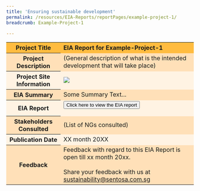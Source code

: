 ```yaml
---
title: 'Ensuring sustainable development'
permalink: /resources/EIA-Reports/reportPages/example-project-1/
breadcrumb: Example-Project-1

---
```


<table id="eia_reportTable">
  <tr style="background-color: #ffbc40; font-weight: bold;">
    <th>Project Title</th>
    <td >EIA Report for Example-Project-1</td>
  </tr>
  <tr style="background-color: #ffe0b8;">
    <th>Project Description</th>
    <td>(General description of what is the intended development that will take place)</td>
  </tr>  
  <tr style="background-color: #fff3e3;">
    <th>Project Site Information</th>
    <!--<td><img src="/images/what-we-do/fun-sentosa/sentosa-nd.jpg"/></td>-->
    <td><img src="/images/what-we-do/smart-sentosa/shuttles.jpg"/></td>
  </tr>
  <tr style="background-color: #ffe0b8;">
    <th>EIA Summary</th>
    <td>Some Summary Text...</td>
  </tr>
  <tr style="background-color: #fff3e3;">
    <th>EIA Report</th>
    <td>
        <form method="get" action="https://isomer-sentosa-staging.netlify.app/files/resources/news/20200311_Media_Release_IA_Waiver_Business_Support.pdf">
          <button id="eia_getReport" type="submit">Click here to view the EIA report</button>
        </form>
    </td>
  </tr>
  <tr style="background-color: #ffe0b8;">
    <th>Stakeholders Consulted</th>
    <td>(List of NGs consulted)</td>
  </tr>
  <tr style="background-color: #fff3e3;">
    <th>Publication Date</th>
    <td>XX month 20XX </td>
  </tr>
  <tr style="background-color: #ffe0b8;">
    <th>Feedback</th>
    <td>
      Feedback with regard to this EIA Report is open till xx month 20xx.<br><br>
      Share your feedback with us at <br>
      <a href="mailto:sustainability@sentosa.com.sg">sustainability@sentosa.com.sg</a>
    </td>
  </tr>
</table>


